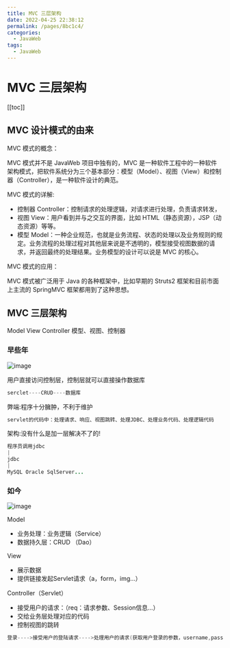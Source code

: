 ```yaml
---
title: MVC 三层架构
date: 2022-04-25 22:38:12
permalink: /pages/8bc1c4/
categories:
  - JavaWeb
tags:
  - JavaWeb
---
```

# MVC 三层架构

[[toc]]

## MVC 设计模式的由来

MVC 模式的概念：

MVC 模式并不是 JavaWeb 项目中独有的，MVC 是一种软件工程中的一种软件架构模式，把软件系统分为三个基本部分：模型（Model）、视图（View）和控制器（Controller），是一种软件设计的典范。

MVC 模式的详解:

- 控制器 Controller：控制请求的处理逻辑，对请求进行处理，负责请求转发，
- 视图 View：用户看到并与之交互的界面，比如 HTML（静态资源），JSP（动态资源）等等。
- 模型 Model：一种企业规范，也就是业务流程、状态的处理以及业务规则的规定。业务流程的处理过程对其他层来说是不透明的，模型接受视图数据的请求，并返回最终的处理结果。业务模型的设计可以说是 MVC 的核心。

MVC 模式的应用：

MVC 模式被广泛用于 Java 的各种框架中，比如早期的 Struts2 框架和目前市面上主流的 SpringMVC 框架都用到了这种思想。

## MVC 三层架构

Model View Controller 模型、视图、控制器

### 早些年

![image](https://cdn.staticaly.com/gh/xustudyxu/image-hosting@master/20220423/image.5danx0e3lhw0.webp)

用户直接访问控制层，控制层就可以直接操作数据库

```java
serclet----CRUD----数据库
```

弊端:程序十分臃肿，不利于维护 

```java
servlet的代码中：处理请求、响应、视图跳转、处理JDBC、处理业务代码、处理逻辑代码
```

架构:没有什么是加一层解决不了的!

```java
程序员调用jdbc
|
jdbc
|
MySQL Oracle SqlServer...
```

### 如今

![image](https://cdn.staticaly.com/gh/xustudyxu/image-hosting@master/20220423/image.4itz02rhe2g0.webp)

Model

- 业务处理：业务逻辑（Service）
- 数据持久层：CRUD （Dao）

View

- 展示数据
- 提供链接发起Servlet请求（a，form，img…）

Controller（Servlet）

- 接受用户的请求：（req：请求参数、Session信息…）
- 交给业务层处理对应的代码
- 控制视图的跳转

```java
登录---->接受用户的登陆请求---->处理用户的请求(获取用户登录的参数，username,password)---->交给业务层处理登陆业务(判断用户名密码是否正确:事务)---->Dao层查询用户名和密码是否正确---->数据库
```

